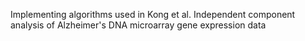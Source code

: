 Implementing algorithms used in Kong et al. Independent component analysis of Alzheimer's DNA microarray gene expression data
